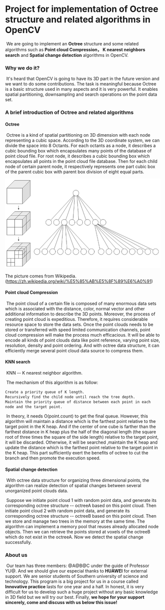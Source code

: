 # Project for implementation of Octree structure and related algorithms in OpenCV

​	We are going to implement an **Octree** structure and some related algorithms such as **Point cloud Compression， K nearest neighbors search** and **Spatial change detection** algorithms in OpenCV.

### Why we do it?

​	It's heard that OpenCV is going to have its 3D part in the future version and we want to do some contributions. The task is meaningful because Octree is a basic structure used in many aspects and it is very powerful. It enables spatial partitioning, downsampling and search operations on the point data set.

### A brief introduction of Octree and related algorithms

#### Octree

​	Octree is a kind of spatial partitioning on 3D dimension with each node representing a cubic space. According to the 3D coordinate system, we can divide the space into 8 Octants. For each octants as a node, it describes a cubic bounding box which encapsulates many points of the database of point cloud file. For root node, it describes a cubic bounding box which encapsulates all points in the point cloud file database. Then for each child node of certain parent node, it respectively represents one part cubic box of the parent cubic box with parent box division of eight equal parts.

![image](https://github.com/LIKP0/Octree/blob/main/other_src/octree.png)

The picture comes from Wikipedia.(https://zh.wikipedia.org/wiki/%E5%85%AB%E5%8F%89%E6%A0%91)

#### Point cloud Compression

​	The point cloud of a certain file is composed of many enormous data sets which is associated with the distance, color, normal vector and other additional information to describe the 3D points. Moreover, the process of creating point cloud is expeditious. Therefore, it requires considerable resource space to store the data sets. Once the point clouds needs to be stored or transferred with speed limited communication channels, point cloud compression will make the process much efficacious. It will be able to encode all kinds of point clouds data like point reference, varying point size, resolution, density and point ordering. And with octree data structure, it can efficiently merge several point cloud data source to compress them.

####  KNN search

​	KNN -- K nearest neighbor algorithm.

​	The mechanism of this algorithm is as follow:

```
Create a priority queue of K length.
Recursively find the child node until reach the tree depth.
Maintain the priority queue of distance between each point in each node and the target point.
```

​	In theory, it needs O(point.count) to get the final queue. However, this algorithm will maintain a distance which is the farthest point relative to the target point in the K heap. And if the center of one cube is farther than the farthest distance in K heap plus the half of the diagonal length (the square root of three times the square of the side length) relative to the target point, it will be discarded. Otherwise, it will be searched ,maintain the K heap and update the distance which is the farthest point relative to the target point in the K heap. This part sufficiently exert the benefits of octree to cut the branch and then promote the execution speed.

#### **Spatial change detection**

​	With octree data structure for organizing three dimensional points, the algorithm can realize detection of spatial changes between several unorganized point clouds data. 

​	Suppose we initiate point cloud 1 with random point data, and generate its corresponding octree structure -- octreeA based on this point cloud. Then initiate point cloud 2 with random point data, and generate its corresponding octree structure -- octreeB based on this point cloud. Then we store and manage two trees in the memory at the same time. The algorithm can implement a memory pool that reuses already allocated node objects. Then we can retrieve the points stored at voxels of the octreeB which do not exist in the octreeA. Now we detect the spatial change successfully.

### About us

​	Our team has three members: @A@B@C under the guide of Professor YU@. And we should give our especial thanks to **HUAWEI** for external support. We are senior students of Southern university of science and technology. This program is a big project for us in a course called **Innovative practice** lasts for one year and a half. In honest, it is very difficult for us to develop such a huge project without any basic knowledge in 3D field but we will try our best. Finally, **we hope for your support sincerely, come and discuss with us below this issue!**
